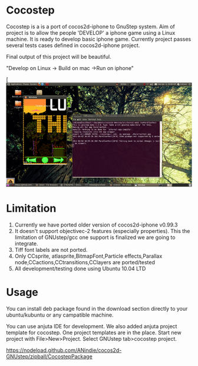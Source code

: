 Cocostep 
=============

Cocostep is a is a port of cocos2d-iphone to GnuStep system. Aim of project is to allow the people 'DEVELOP' a iphone game using a Linux machine. It is ready to develop basic iphone game. Currently project passes several tests cases defined in cocos2d-iphone project.


Final output of this project will be beautiful.

"Develop on Linux -> Build on mac ->Run on iphone"

[![](https://github.com/ANindie/cocos2d-GNUstep/raw/master/screencast/Screenshot.png)

Limitation
====================================

1. Currently we have ported older version of cocos2d-iphone v0.99.3
2. It doesn't support objectivec-2 features (especially properties). This the limitation of GNUstep/gcc one support is finalized we are going to integrate.
3. Tiff font labels are not ported.
4. Only CCsprite, atlasprite,BitmapFont,Particle effects,Parallax node,CCactions,CCtransitions,CClayers are ported/tested
5. All development/testing done using Ubuntu 10.04 LTD

Usage
=====

You can install deb package found in the download section directly to your ubuntu/kubuntu or any campatible machine.

You can use anjuta IDE for development. We also added anjuta project template for cocostep. One  project templates are in the place. Start new project with File>New>Project. Select GNUstep tab>cocostep project. 

https://nodeload.github.com/ANindie/cocos2d-GNUstep/zipball/CocostepPackage



